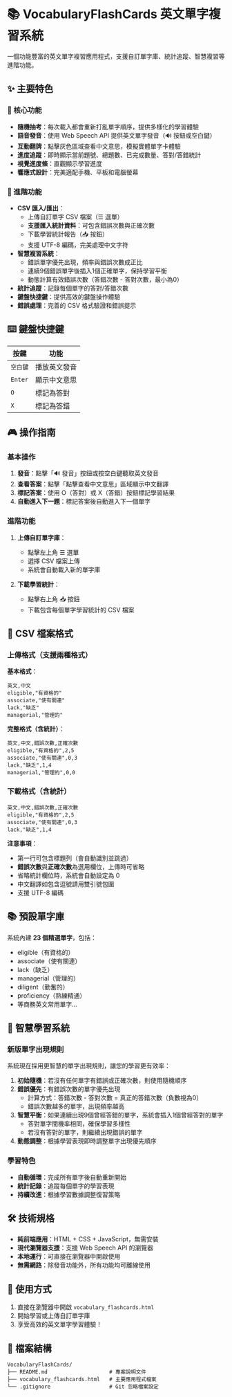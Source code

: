 # 📚 VocabularyFlashCards 英文單字複習系統

一個功能豐富的英文單字複習應用程式，支援自訂單字庫、統計追蹤、智慧複習等進階功能。

## ✨ 主要特色

### 🎯 核心功能
- **隨機抽考**：每次載入都會重新打亂單字順序，提供多樣化的學習體驗
- **語音發音**：使用 Web Speech API 提供英文單字發音（🔊 按鈕或空白鍵）
- **互動翻牌**：點擊灰色區域查看中文意思，模擬實體單字卡體驗
- **進度追蹤**：即時顯示當前題號、總題數、已完成數量、答對/答錯統計
- **視覺進度條**：直觀顯示學習進度
- **響應式設計**：完美適配手機、平板和電腦螢幕

### 🚀 進階功能
- **CSV 匯入/匯出**：
  - 上傳自訂單字 CSV 檔案（☰ 選單）
  - **支援匯入統計資料**：可包含錯誤次數與正確次數
  - 下載學習統計報告（📥 按鈕）
  - 支援 UTF-8 編碼，完美處理中文字符
- **智慧複習系統**：
  - 錯誤單字優先出現，頻率與錯誤次數成正比
  - 連續9個錯誤單字後插入1個正確單字，保持學習平衡
  - 動態計算有效錯誤次數（答錯次數 - 答對次數，最小為0）
- **統計追蹤**：記錄每個單字的答對/答錯次數
- **鍵盤快捷鍵**：提供高效的鍵盤操作體驗
- **錯誤處理**：完善的 CSV 格式驗證和錯誤提示

## ⌨️ 鍵盤快捷鍵

| 按鍵 | 功能 |
|------|------|
| `空白鍵` | 播放英文發音 |
| `Enter` | 顯示中文意思 |
| `O` | 標記為答對 |
| `X` | 標記為答錯 |

## 🎮 操作指南

### 基本操作
1. **發音**：點擊「🔊 發音」按鈕或按空白鍵聽取英文發音
2. **查看答案**：點擊「點擊查看中文意思」區域顯示中文翻譯
3. **標記答案**：使用 O（答對）或 X（答錯）按鈕標記學習結果
4. **自動進入下一題**：標記答案後自動進入下一個單字

### 進階功能
1. **上傳自訂單字庫**：
   - 點擊左上角 ☰ 選單
   - 選擇 CSV 檔案上傳
   - 系統會自動載入新的單字庫

2. **下載學習統計**：
   - 點擊右上角 📥 按鈕
   - 下載包含每個單字學習統計的 CSV 檔案

## 📄 CSV 檔案格式

### 上傳格式（支援兩種格式）

**基本格式**：
```csv
英文,中文
eligible,"有資格的"
associate,"使有關連"
lack,"缺乏"
managerial,"管理的"
```

**完整格式（含統計）**：
```csv
英文,中文,錯誤次數,正確次數
eligible,"有資格的",2,5
associate,"使有關連",0,3
lack,"缺乏",1,4
managerial,"管理的",0,0
```

### 下載格式（含統計）
```csv
英文,中文,錯誤次數,正確次數
eligible,"有資格的",2,5
associate,"使有關連",0,3
lack,"缺乏",1,4
```

**注意事項**：
- 第一行可包含標題列（會自動識別並跳過）
- **錯誤次數**與**正確次數**為選用欄位，上傳時可省略
- 省略統計欄位時，系統會自動設定為 0
- 中文翻譯如包含逗號請用雙引號包圍
- 支援 UTF-8 編碼

## 📚 預設單字庫

系統內建 **23 個精選單字**，包括：
- eligible（有資格的）
- associate（使有關連）
- lack（缺乏）
- managerial（管理的）
- diligent（勤奮的）
- proficiency（熟練精通）
- 等商務英文常用單字...

## 🧠 智慧學習系統

### 新版單字出現規則
系統現在採用更智慧的單字出現規則，讓您的學習更有效率：

1. **初始隨機**：若沒有任何單字有錯誤或正確次數，則使用隨機順序
2. **錯誤優先**：有錯誤次數的單字優先出現
   - 計算方式：答錯次數 - 答對次數 = 真正的答錯次數（負數視為0）
   - 錯誤次數越多的單字，出現頻率越高
3. **智慧平衡**：如果連續出現9個曾經答錯的單字，系統會插入1個曾經答對的單字
   - 答對單字間機率相同，確保學習多樣性
   - 若沒有答對的單字，則繼續出現錯誤的單字
4. **動態調整**：根據學習表現即時調整單字出現優先順序

### 學習特色
- **自動循環**：完成所有單字後自動重新開始
- **統計記錄**：追蹤每個單字的學習表現
- **持續改進**：根據學習數據調整復習策略

## 🛠️ 技術規格

- **純前端應用**：HTML + CSS + JavaScript，無需安裝
- **現代瀏覽器支援**：支援 Web Speech API 的瀏覽器
- **本地運行**：可直接在瀏覽器中開啟使用
- **無需網路**：除發音功能外，所有功能均可離線使用

## 🚀 使用方式

1. 直接在瀏覽器中開啟 `vocabulary_flashcards.html`
2. 開始學習或上傳自訂單字庫
3. 享受高效的英文單字學習體驗！

## 📁 檔案結構

```
VocabularyFlashCards/
├── README.md                    # 專案說明文件
├── vocabulary_flashcards.html   # 主要應用程式檔案
└── .gitignore                   # Git 忽略檔案設定
```
